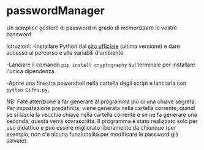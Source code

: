 # passwordManager
Un semplice gestore di password in grado di memorizzare le vostre password

Istruzioni: 
-Installare Python dal [sito ufficiale](https://www.python.org/downloads/) (ultima versione) e dare accesso al percorso e alle variabili d'ambiente.

-Lanciare il comando ```pip install cryptography``` sul terminale per installare l'unica dipendenza.

-Aprire una finestra powershell nella cartella degli script e lanciarla con ```python Cifra.py```.


NB: Fate attenzione a far generare al programma più di una chiave segreta. Per impostazione predefinita, viene generata nella cartella corrente, quindi se si lascia la vecchia chiave nella cartella corrente e se ne fa generare una seconda, questa verrà sovrascritta. Il programma è stato realizzato solo per uso didattico e può essere migliorato liberamente da chiunque (per esempio, non c'è alcuna funzionalità per modificare le password già salvate).